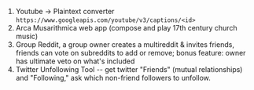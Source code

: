 1. Youtube -> Plaintext converter ```https://www.googleapis.com/youtube/v3/captions/<id>```
2. Arca Musarithmica web app (compose and play 17th century church music)
3. Group Reddit, a group owner creates a multireddit & invites friends, friends can vote on subreddits to add or remove; bonus feature: owner has ultimate veto on what's included
4. Twitter Unfollowing Tool -- get twitter "Friends" (mutual relationships) and "Following," ask which non-friend followers to unfollow.
